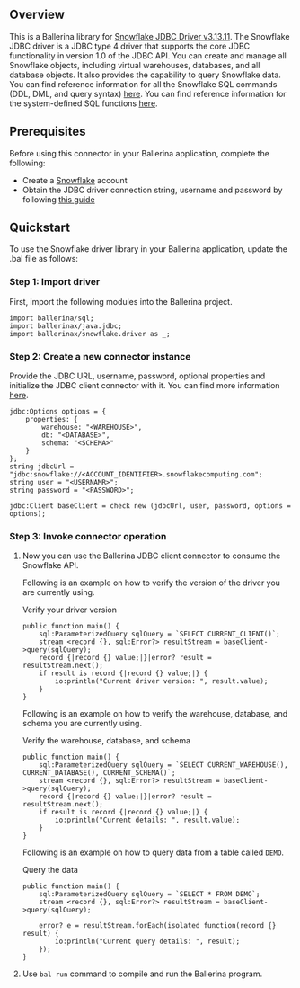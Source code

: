 ## Overview
This is a Ballerina library for [Snowflake JDBC Driver v3.13.11](https://docs.snowflake.com/en/user-guide/jdbc.html). 
The Snowflake JDBC driver is a JDBC type 4 driver that supports the core JDBC functionality in version 1.0 of the JDBC API.
You can create and manage all Snowflake objects, including virtual warehouses, databases, and all database objects. 
It also provides the capability to query Snowflake data. You can find reference information for all the Snowflake SQL commands (DDL, DML, and query syntax) [here](https://docs.snowflake.com/en/sql-reference-commands.html). You can find reference information for the system-defined SQL functions [here](https://docs.snowflake.com/en/sql-reference-functions.html).

## Prerequisites

Before using this connector in your Ballerina application, complete the following:

* Create a [Snowflake](https://www.snowflake.com) account
* Obtain the JDBC driver connection string, username and password by following [this guide](https://docs.snowflake.com/en/user-guide/jdbc-configure.html)
 
## Quickstart

To use the Snowflake driver library in your Ballerina application, update the .bal file as follows:

### Step 1: Import driver
First, import the following modules into the Ballerina project.
```ballerina
import ballerina/sql;
import ballerinax/java.jdbc;
import ballerinax/snowflake.driver as _;
```

### Step 2: Create a new connector instance
Provide the JDBC URL, username, password, optional properties and initialize the JDBC client connector with it. 
You can find more information [here](https://docs.snowflake.com/en/user-guide/jdbc-configure.html#label-other-jdbc-connection-string-examples).
```ballerina
jdbc:Options options = {
    properties: {
        warehouse: "<WAREHOUSE>",
        db: "<DATABASE>",
        schema: "<SCHEMA>"
    }
};
string jdbcUrl = "jdbc:snowflake://<ACCOUNT_IDENTIFIER>.snowflakecomputing.com";
string user = "<USERNAMR>";
string password = "<PASSWORD>";

jdbc:Client baseClient = check new (jdbcUrl, user, password, options = options);
```

### Step 3: Invoke connector operation
1. Now you can use the Ballerina JDBC client connector to consume the Snowflake API.

    Following is an example on how to verify the version of the driver you are currently using. 

    Verify your driver version

    ```ballerina
    public function main() {
        sql:ParameterizedQuery sqlQuery = `SELECT CURRENT_CLIENT()`;
        stream <record {}, sql:Error?> resultStream = baseClient->query(sqlQuery);
        record {|record {} value;|}|error? result = resultStream.next();
        if result is record {|record {} value;|} {
            io:println("Current driver version: ", result.value);
        }
    }
    ``` 

    Following is an example on how to verify the warehouse, database, and schema you are currently using. 

    Verify the warehouse, database, and schema

    ```ballerina
    public function main() {
        sql:ParameterizedQuery sqlQuery = `SELECT CURRENT_WAREHOUSE(), CURRENT_DATABASE(), CURRENT_SCHEMA()`;
        stream <record {}, sql:Error?> resultStream = baseClient->query(sqlQuery);
        record {|record {} value;|}|error? result = resultStream.next();
        if result is record {|record {} value;|} {
            io:println("Current details: ", result.value);
        }
    }
    ``` 

    Following is an example on how to query data from a table called `DEMO`. 

    Query the data

    ```ballerina
    public function main() {
        sql:ParameterizedQuery sqlQuery = `SELECT * FROM DEMO`;
        stream <record {}, sql:Error?> resultStream = baseClient->query(sqlQuery);

        error? e = resultStream.forEach(isolated function(record {} result) {
            io:println("Current query details: ", result);
        });
    }
    ``` 

2. Use `bal run` command to compile and run the Ballerina program.
